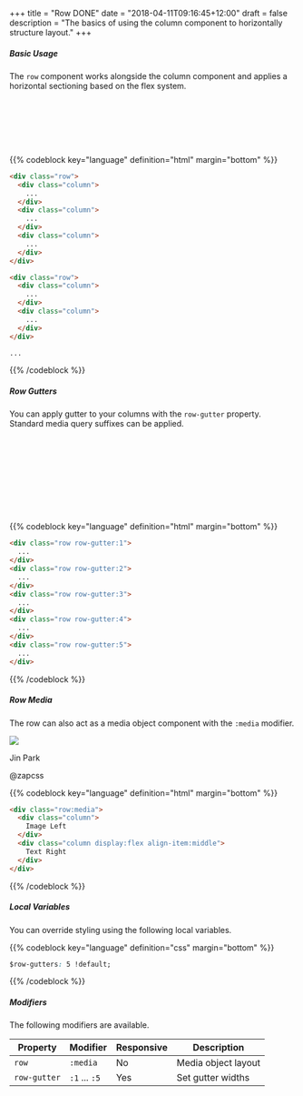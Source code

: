 +++
title = "Row DONE"
date = "2018-04-11T09:16:45+12:00"
draft = false
description = "The basics of using the column component to horizontally structure layout."
+++

##### Basic Usage

The `row` component works alongside the column component and applies a horizontal sectioning based on the flex system.

<!-- 6 Columns -->
<div class="row margin-bottom:2">
  <div class="column">
    <div class="padding:1 fill:blue">
      &nbsp;
    </div>
  </div>
  <div class="column">
    <div class="padding:1 fill:blue-light-2">
      &nbsp;
    </div>
  </div>
  <div class="column">
    <div class="padding:1 fill:blue">
      &nbsp;
    </div>
  </div>
</div>

<!-- 6 Columns -->
<div class="row margin-bottom:2">
  <div class="column">
    <div class="padding:1 fill:blue-light-2">
      &nbsp;
    </div>
  </div>
  <div class="column">
    <div class="padding:1 fill:blue">
      &nbsp;
    </div>
  </div>
</div>


{{% codeblock key="language" definition="html" margin="bottom" %}}
```html
<div class="row">
  <div class="column">
    ...
  </div>
  <div class="column">
    ...
  </div>
  <div class="column">
    ...
  </div>
</div>

<div class="row">
  <div class="column">
    ...
  </div>
  <div class="column">
    ...
  </div>
</div>

...
```
{{% /codeblock %}}

##### Row Gutters

You can apply gutter to your columns with the `row-gutter` property. Standard media query suffixes can be applied.

<div class="row row-gutter:1 margin-bottom:2">
  <div class="column">
    <div class="padding:1 fill:blue-light-2">
      &nbsp;
    </div>
  </div>
  <div class="column">
    <div class="padding:1 fill:blue">
      &nbsp;
    </div>
  </div>
  <div class="column">
    <div class="padding:1 fill:blue-light-2">
      &nbsp;
    </div>
  </div>
  <div class="column">
    <div class="padding:1 fill:blue">
      &nbsp;
    </div>
  </div>
</div>

<div class="row row-gutter:5 margin-bottom:2">
  <div class="column">
    <div class="padding:1 fill:blue-light-2">
      &nbsp;
    </div>
  </div>
  <div class="column">
    <div class="padding:1 fill:blue">
      &nbsp;
    </div>
  </div>
  <div class="column">
    <div class="padding:1 fill:blue-light-2">
      &nbsp;
    </div>
  </div>
  <div class="column">
    <div class="padding:1 fill:blue">
      &nbsp;
    </div>
  </div>
</div>

{{% codeblock key="language" definition="html" margin="bottom" %}}
```html
<div class="row row-gutter:1">
  ...
</div>
<div class="row row-gutter:2">
  ...
</div>
<div class="row row-gutter:3">
  ...
</div>
<div class="row row-gutter:4">
  ...
</div>
<div class="row row-gutter:5">
  ...
</div>
```
{{% /codeblock %}}

##### Row Media

The row can also act as a media object component with the `:media` modifier.

<div class="row:media row-gutter:1 margin-bottom:2">
  <div class="column">
    <img src="https://pbs.twimg.com/profile_images/803356024690216960/CH3i813s_400x400.jpg" class="image image-shape:round image-size:5 fill:primary">
  </div>
  <div class="column display:flex align-item:middle">
    <div>
      <p class="font font-weight:medium color:black font-height:0">Jin Park</p>
      <span class="font-size:tiny font-height:0">@zapcss</span>
    </div>
  </div>
</div>

{{% codeblock key="language" definition="html" margin="bottom" %}}
```html
<div class="row:media">
  <div class="column">
    Image Left
  </div>
  <div class="column display:flex align-item:middle">
    Text Right
  </div>
</div>
```
{{% /codeblock %}}

##### Local Variables

You can override styling using the following local variables.

{{% codeblock key="language" definition="css" margin="bottom" %}}
```css
$row-gutters: 5 !default;
```
{{% /codeblock %}}

##### Modifiers

The following modifiers are available.

<table class="table width:100% table:pile">
  <thead>
    <tr>
      <th>
        Property
      </th>
      <th>
        Modifier
      </th>
      <th>
        Responsive
      </th>
      <th>
        Description
      </th>
    </tr>
  </thead>
  <tr>
    <td data-label="Properties">
      <code>row</code>
    </td>
    <td data-label="Attributes">
      <code>:media</code>
    </td>
    <td data-label="Responsive">
      No
    </td>
    <td class="row:reverse">
      Media object layout
    </td>
  </tr>

  <tr>
    <td data-label="Properties">
      <code>row-gutter</code>
    </td>
    <td data-label="Attributes">
      <code>:1</code> ... <code>:5</code>
    </td>
    <td data-label="Responsive">
      Yes
    </td>
    <td class="row:reverse">
      Set gutter widths
    </td>
  </tr>
</table>
